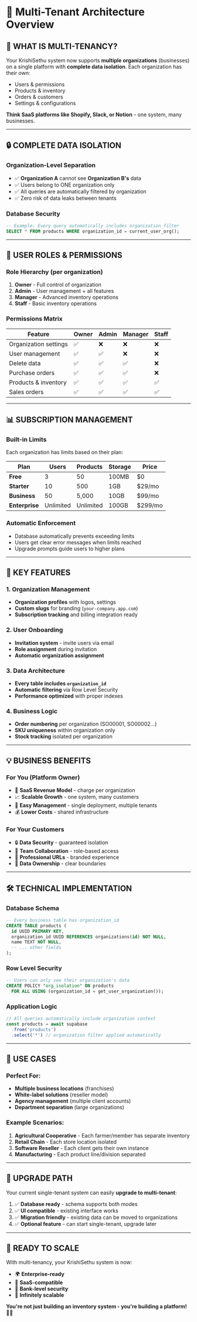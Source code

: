 # 🏢 Multi-Tenant Architecture Overview

## 🎯 **WHAT IS MULTI-TENANCY?**

Your KrishiSethu system now supports **multiple organizations** (businesses) on a single platform with **complete data isolation**. Each organization has their own:
- Users & permissions
- Products & inventory  
- Orders & customers
- Settings & configurations

**Think SaaS platforms like Shopify, Slack, or Notion** - one system, many businesses.

---

## 🔒 **COMPLETE DATA ISOLATION**

### **Organization-Level Separation**
- ✅ **Organization A** cannot see **Organization B's** data
- ✅ Users belong to ONE organization only
- ✅ All queries are automatically filtered by organization
- ✅ Zero risk of data leaks between tenants

### **Database Security**
```sql
-- Example: Every query automatically includes organization filter
SELECT * FROM products WHERE organization_id = current_user_org();
```

---

## 👥 **USER ROLES & PERMISSIONS**

### **Role Hierarchy** (per organization)
1. **Owner** - Full control of organization
2. **Admin** - User management + all features
3. **Manager** - Advanced inventory operations
4. **Staff** - Basic inventory operations

### **Permissions Matrix**
| Feature | Owner | Admin | Manager | Staff |
|---------|-------|-------|---------|-------|
| Organization settings | ✅ | ❌ | ❌ | ❌ |
| User management | ✅ | ✅ | ❌ | ❌ |
| Delete data | ✅ | ✅ | ✅ | ❌ |
| Purchase orders | ✅ | ✅ | ✅ | ❌ |
| Products & inventory | ✅ | ✅ | ✅ | ✅ |
| Sales orders | ✅ | ✅ | ✅ | ✅ |

---

## 📊 **SUBSCRIPTION MANAGEMENT**

### **Built-in Limits**
Each organization has limits based on their plan:

| Plan | Users | Products | Storage | Price |
|------|-------|----------|---------|-------|
| **Free** | 3 | 50 | 100MB | $0 |
| **Starter** | 10 | 500 | 1GB | $29/mo |
| **Business** | 50 | 5,000 | 10GB | $99/mo |
| **Enterprise** | Unlimited | Unlimited | 100GB | $299/mo |

### **Automatic Enforcement**
- Database automatically prevents exceeding limits
- Users get clear error messages when limits reached
- Upgrade prompts guide users to higher plans

---

## 🚀 **KEY FEATURES**

### **1. Organization Management**
- **Organization profiles** with logos, settings
- **Custom slugs** for branding (`your-company.app.com`)
- **Subscription tracking** and billing integration ready

### **2. User Onboarding**
- **Invitation system** - invite users via email
- **Role assignment** during invitation
- **Automatic organization assignment**

### **3. Data Architecture**
- **Every table includes `organization_id`**
- **Automatic filtering** via Row Level Security
- **Performance optimized** with proper indexes

### **4. Business Logic**
- **Order numbering** per organization (SO00001, SO00002...)
- **SKU uniqueness** within organization only
- **Stock tracking** isolated per organization

---

## 💡 **BUSINESS BENEFITS**

### **For You (Platform Owner)**
- 🏦 **SaaS Revenue Model** - charge per organization
- 📈 **Scalable Growth** - one system, many customers
- 🔧 **Easy Management** - single deployment, multiple tenants
- 💰 **Lower Costs** - shared infrastructure

### **For Your Customers**
- 🔒 **Data Security** - guaranteed isolation
- 👥 **Team Collaboration** - role-based access
- 📱 **Professional URLs** - branded experience
- 💾 **Data Ownership** - clear boundaries

---

## 🛠️ **TECHNICAL IMPLEMENTATION**

### **Database Schema**
```sql
-- Every business table has organization_id
CREATE TABLE products (
  id UUID PRIMARY KEY,
  organization_id UUID REFERENCES organizations(id) NOT NULL,
  name TEXT NOT NULL,
  -- ... other fields
);
```

### **Row Level Security**
```sql
-- Users can only see their organization's data
CREATE POLICY "org_isolation" ON products
  FOR ALL USING (organization_id = get_user_organization());
```

### **Application Logic**
```javascript
// All queries automatically include organization context
const products = await supabase
  .from('products')
  .select('*') // organization filter applied automatically
```

---

## 🎯 **USE CASES**

### **Perfect For:**
- **Multiple business locations** (franchises)
- **White-label solutions** (reseller model)
- **Agency management** (multiple client accounts)
- **Department separation** (large organizations)

### **Example Scenarios:**
1. **Agricultural Cooperative** - Each farmer/member has separate inventory
2. **Retail Chain** - Each store location isolated
3. **Software Reseller** - Each client gets their own instance
4. **Manufacturing** - Each product line/division separated

---

## 🔄 **UPGRADE PATH**

Your current single-tenant system can easily **upgrade to multi-tenant**:

1. ✅ **Database ready** - schema supports both modes
2. ✅ **UI compatible** - existing interface works
3. ✅ **Migration friendly** - existing data can be moved to organizations
4. ✅ **Optional feature** - can start single-tenant, upgrade later

---

## 🎉 **READY TO SCALE**

With multi-tenancy, your KrishiSethu system is now:
- 🌍 **Enterprise-ready**
- 💼 **SaaS-compatible**  
- 🔐 **Bank-level security**
- 🚀 **Infinitely scalable**

**You're not just building an inventory system - you're building a platform!** 🏢✨
